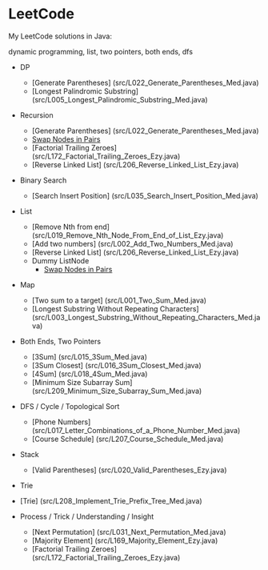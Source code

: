 # LeetCode
My LeetCode solutions in Java:

dynamic programming, list, two pointers, both ends, dfs

* DP
  * [Generate Parentheses] (src/L022_Generate_Parentheses_Med.java)
  * [Longest Palindromic Substring] (src/L005_Longest_Palindromic_Substring_Med.java)


* Recursion
  * [Generate Parentheses] (src/L022_Generate_Parentheses_Med.java)
  * [Swap Nodes in Pairs](src/L024_Swap_Nodes_in_Pairs_Med.java)
  * [Factorial Trailing Zeroes] (src/L172_Factorial_Trailing_Zeroes_Ezy.java)
  * [Reverse Linked List] (src/L206_Reverse_Linked_List_Ezy.java)

* Binary Search
  * [Search Insert Position] (src/L035_Search_Insert_Position_Med.java)

* List
  * [Remove Nth from end] (src/L019_Remove_Nth_Node_From_End_of_List_Ezy.java)
  * [Add two numbers] (src/L002_Add_Two_Numbers_Med.java)
  * [Reverse Linked List] (src/L206_Reverse_Linked_List_Ezy.java)
  * Dummy ListNode
    * [Swap Nodes in Pairs](src/L024_Swap_Nodes_in_Pairs_Med.java)


* Map
  * [Two sum to a target] (src/L001_Two_Sum_Med.java) 
  * [Longest Substring Without Repeating Characters] (src/L003_Longest_Substring_Without_Repeating_Characters_Med.java)


* Both Ends, Two Pointers
  * [3Sum] (src/L015_3Sum_Med.java) 
  * [3Sum Closest] (src/L016_3Sum_Closest_Med.java)
  * [4Sum] (src/L018_4Sum_Med.java)
  * [Minimum Size Subarray Sum] (src/L209_Minimum_Size_Subarray_Sum_Med.java)


* DFS / Cycle / Topological Sort
  * [Phone Numbers] (src/L017_Letter_Combinations_of_a_Phone_Number_Med.java)
  * [Course Schedule] (src/L207_Course_Schedule_Med.java)


* Stack
  * [Valid Parentheses] (src/L020_Valid_Parentheses_Ezy.java)


* Trie
 * [Trie] (src/L208_Implement_Trie_Prefix_Tree_Med.java)


* Process / Trick / Understanding / Insight
  * [Next Permutation] (src/L031_Next_Permutation_Med.java)
  * [Majority Element] (src/L169_Majority_Element_Ezy.java)
  * [Factorial Trailing Zeroes] (src/L172_Factorial_Trailing_Zeroes_Ezy.java)

